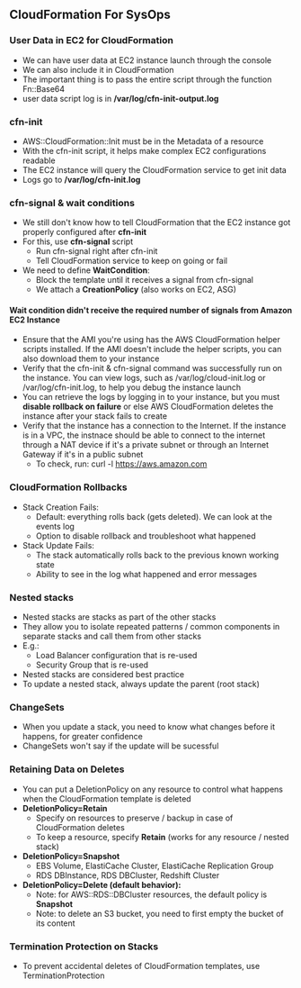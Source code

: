 ## CloudFormation For SysOps

### User Data in EC2 for CloudFormation

* We can have user data at EC2 instance launch through the console
* We can also include it in CloudFormation
* The important thing is to pass the entire script through the function Fn::Base64
* user data script log is in **/var/log/cfn-init-output.log**

### cfn-init

* AWS::CloudFormation::Init must be in the Metadata of a resource
* With the cfn-init script, it helps make complex EC2 configurations readable
* The EC2 instance will query the CloudFormation service to get init data
* Logs go to **/var/log/cfn-init.log**

### cfn-signal & wait conditions

* We still don't know how to tell CloudFormation that the EC2 instance got properly configured after **cfn-init**
* For this, use **cfn-signal** script
  * Run cfn-signal right after cfn-init
  * Tell CloudFormation service to keep on going or fail
* We need to define **WaitCondition**:
  * Block the template until it receives a signal from cfn-signal
  * We attach a **CreationPolicy** (also works on EC2, ASG)

#### Wait condition didn't receive the required number of signals from Amazon EC2 Instance

* Ensure that the AMI you're using has the AWS CloudFormation helper scripts installed. If the AMI doesn't include the helper scripts, you can also download them to your instance
* Verify that the cfn-init & cfn-signal command was successfully run on the instance. You can view logs, such as /var/log/cloud-init.log or /var/log/cfn-init.log, to help you debug the instance launch
* You can retrieve the logs by logging in to your instance, but you must **disable rollback on failure** or else AWS CloudFormation deletes the instance after your stack fails to create
* Verify that the instance has a connection to the Internet. If the instance is in a VPC, the instnace should be able to connect to the internet through a NAT device if it's a private subnet or through an Internet Gateway if it's in a public subnet
  * To check, run: curl -l https://aws.amazon.com

### CloudFormation Rollbacks

* Stack Creation Fails: 
  * Default: everything rolls back (gets deleted). We can look at the events log
  * Option to disable rollback and troubleshoot what happened
* Stack Update Fails:
  * The stack automatically rolls back to the previous known working state
  * Ability to see in the log what happened and error messages

### Nested stacks

* Nested stacks are stacks as part of the other stacks
* They allow you to isolate repeated patterns / common components in separate stacks and call them from other stacks
* E.g.:
  * Load Balancer configuration that is re-used
  * Security Group that is re-used
* Nested stacks are considered best practice
* To update a nested stack, always update the parent (root stack)

### ChangeSets

* When you update a stack, you need to know what changes before it happens, for greater confidence
* ChangeSets won't say if the update will be sucessful

### Retaining Data on Deletes

* You can put a DeletionPolicy on any resource to control what happens when the CloudFormation template is deleted
* **DeletionPolicy=Retain**
  * Specify on resources to preserve / backup in case of CloudFormation deletes
  * To keep a resource, specify **Retain** (works for any resource / nested stack)
* **DeletionPolicy=Snapshot**
  * EBS Volume, ElastiCache Cluster, ElastiCache Replication Group
  * RDS DBInstance, RDS DBCluster, Redshift Cluster
* **DeletionPolicy=Delete (default behavior):**
  * Note: for AWS::RDS::DBCluster resources, the default policy is **Snapshot**
  * Note: to delete an S3 bucket, you need to first empty the bucket of its content

### Termination Protection on Stacks

* To prevent accidental deletes of CloudFormation templates, use TerminationProtection


